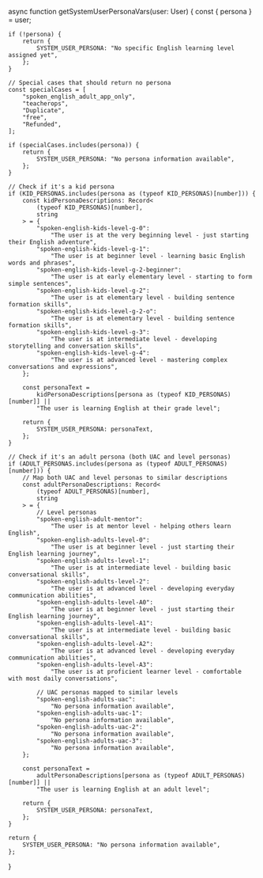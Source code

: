 async function getSystemUserPersonaVars(user: User) {
	const { persona } = user;

	if (!persona) {
		return {
			SYSTEM_USER_PERSONA: "No specific English learning level assigned yet",
		};
	}

	// Special cases that should return no persona
	const specialCases = [
		"spoken_english_adult_app_only",
		"teacherops",
		"Duplicate",
		"free",
		"Refunded",
	];

	if (specialCases.includes(persona)) {
		return {
			SYSTEM_USER_PERSONA: "No persona information available",
		};
	}

	// Check if it's a kid persona
	if (KID_PERSONAS.includes(persona as (typeof KID_PERSONAS)[number])) {
		const kidPersonaDescriptions: Record<
			(typeof KID_PERSONAS)[number],
			string
		> = {
			"spoken-english-kids-level-g-0":
				"The user is at the very beginning level - just starting their English adventure",
			"spoken-english-kids-level-g-1":
				"The user is at beginner level - learning basic English words and phrases",
			"spoken-english-kids-level-g-2-beginner":
				"The user is at early elementary level - starting to form simple sentences",
			"spoken-english-kids-level-g-2":
				"The user is at elementary level - building sentence formation skills",
			"spoken-english-kids-level-g-2-o":
				"The user is at elementary level - building sentence formation skills",
			"spoken-english-kids-level-g-3":
				"The user is at intermediate level - developing storytelling and conversation skills",
			"spoken-english-kids-level-g-4":
				"The user is at advanced level - mastering complex conversations and expressions",
		};

		const personaText =
			kidPersonaDescriptions[persona as (typeof KID_PERSONAS)[number]] ||
			"The user is learning English at their grade level";

		return {
			SYSTEM_USER_PERSONA: personaText,
		};
	}

	// Check if it's an adult persona (both UAC and level personas)
	if (ADULT_PERSONAS.includes(persona as (typeof ADULT_PERSONAS)[number])) {
		// Map both UAC and level personas to similar descriptions
		const adultPersonaDescriptions: Record<
			(typeof ADULT_PERSONAS)[number],
			string
		> = {
			// Level personas
			"spoken-english-adult-mentor":
				"The user is at mentor level - helping others learn English",
			"spoken-english-adults-level-0":
				"The user is at beginner level - just starting their English learning journey",
			"spoken-english-adults-level-1":
				"The user is at intermediate level - building basic conversational skills",
			"spoken-english-adults-level-2":
				"The user is at advanced level - developing everyday communication abilities",
			"spoken-english-adults-level-A0":
				"The user is at beginner level - just starting their English learning journey",
			"spoken-english-adults-level-A1":
				"The user is at intermediate level - building basic conversational skills",
			"spoken-english-adults-level-A2":
				"The user is at advanced level - developing everyday communication abilities",
			"spoken-english-adults-level-A3":
				"The user is at proficient learner level - comfortable with most daily conversations",

			// UAC personas mapped to similar levels
			"spoken-english-adults-uac":
				"No persona information available",
			"spoken-english-adults-uac-1":
				"No persona information available",
			"spoken-english-adults-uac-2":
				"No persona information available",
			"spoken-english-adults-uac-3":
				"No persona information available",
		};

		const personaText =
			adultPersonaDescriptions[persona as (typeof ADULT_PERSONAS)[number]] ||
			"The user is learning English at an adult level";

		return {
			SYSTEM_USER_PERSONA: personaText,
		};
	}

	return {
		SYSTEM_USER_PERSONA: "No persona information available",
	};
}